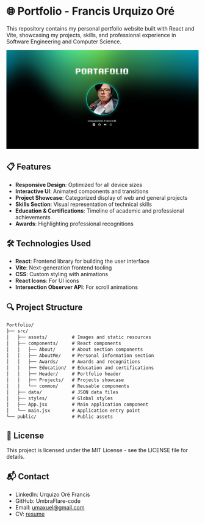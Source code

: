 # 🌐 Portfolio - Francis Urquizo Oré

This repository contains my personal portfolio website built with React and Vite, showcasing my projects, skills, and professional experience in Software Engineering and Computer Science.

![Portfolio Preview](/public/img/portafolio.webp)

## 📋 Features

- **Responsive Design**: Optimized for all device sizes
- **Interactive UI**: Animated components and transitions
- **Project Showcase**: Categorized display of web and general projects
- **Skills Section**: Visual representation of technical skills
- **Education & Certifications**: Timeline of academic and professional achievements
- **Awards**: Highlighting professional recognitions

## 🛠️ Technologies Used

- **React**: Frontend library for building the user interface
- **Vite**: Next-generation frontend tooling
- **CSS**: Custom styling with animations
- **React Icons**: For UI icons
- **Intersection Observer API**: For scroll animations

## 🔍 Project Structure

```plaintext
Portfolio/
├── src/
│   ├── assets/         # Images and static resources
│   ├── components/     # React components
│   │   ├── About/      # About section components
│   │   ├── AboutMe/    # Personal information section
│   │   ├── Awards/     # Awards and recognitions
│   │   ├── Education/  # Education and certifications
│   │   ├── Header/     # Portfolio header
│   │   ├── Projects/   # Projects showcase
│   │   └── common/     # Reusable components
│   ├── data/           # JSON data files
│   ├── styles/         # Global styles
│   ├── App.jsx         # Main application component
│   └── main.jsx        # Application entry point
└── public/             # Public assets
```
## 📄 License
This project is licensed under the MIT License - see the LICENSE file for details.

## 📬 Contact
- LinkedIn: Urquizo Oré Francis
- GitHub: UmbraFlare-code
- Email: umaxuel@gmail.com
- CV: [resume](https://rxresu.me/umbraflare-code/cv)
